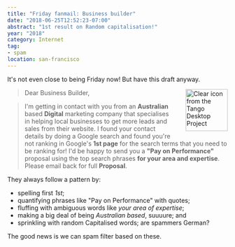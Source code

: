 ```yaml
---
title: "Friday fanmail: Business builder"
date: "2018-06-25T12:52:23-07:00"
abstract: "1st result on Random capitalisation!"
year: "2018"
category: Internet
tag:
- spam
location: san-francisco
---
```

It's not even close to being Friday now! But have this draft anyway.

<p><img src="https://rubenerd.com/files/stock/tango-mail-mark-junk.svg" alt="Clear icon from the Tango Desktop Project" style="width:96px; height:96px; float:right; margin:0 0 1em 2em" /></p>

> Dear Business Builder,

> I'm getting in contact with you from an **Australian** based **Digital** marketing company that specialises in helping local businesses to get more leads and sales from their website. I found your contact details by doing a Google search and found you're not ranking in Google's **1st page** for the search terms that you need to be ranking for! I'd be happy to send you a **"Pay on Performance"** proposal using the top search phrases **for your area and expertise**. Please email back for full **Proposal**.

They always follow a pattern by:

* spelling first *1st*;
* quantifying phrases like "Pay on Performance" with quotes;
* fluffing with ambiguous words like *your area of expertise*;
* making a big deal of being *Australian based*, suuuure; and
* sprinkling with random Capitalised words; are spammers German?

The good news is we can spam filter based on these.

